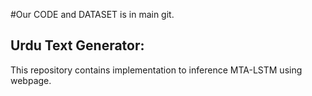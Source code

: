 #Our CODE and DATASET is in main git.
## Urdu Text Generator:
This repository contains implementation to inference MTA-LSTM using webpage.
